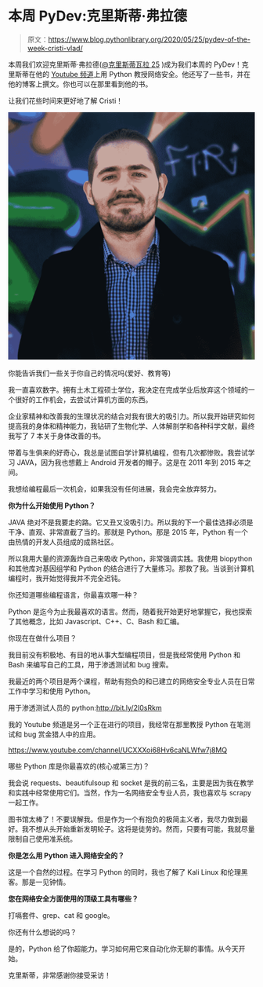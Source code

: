 # 本周 PyDev:克里斯蒂·弗拉德

> 原文：<https://www.blog.pythonlibrary.org/2020/05/25/pydev-of-the-week-cristi-vlad/>

本周我们欢迎克里斯蒂·弗拉德([@克里斯蒂瓦拉 25](https://twitter.com/CristiVlad25) )成为我们本周的 PyDev！克里斯蒂在他的 [Youtube 频道](https://t.co/WV8MQrJoZk?amp=1)上用 Python 教授网络安全。他还写了一些书，并在他的博客上撰文。你也可以在那里看到他的书。

让我们花些时间来更好地了解 Cristi！

![Cristi Vlad](img/f5f2adc689fb9663967bada43daf5b99.png)

你能告诉我们一些关于你自己的情况吗(爱好、教育等)

我一直喜欢数字。拥有土木工程硕士学位，我决定在完成学业后放弃这个领域的一个很好的工作机会，去尝试计算机方面的东西。

企业家精神和改善我的生理状况的结合对我有很大的吸引力。所以我开始研究如何提高我的身体和精神能力，我钻研了生物化学、人体解剖学和各种科学文献，最终我写了 7 本关于身体改善的书。

带着与生俱来的好奇心，我总是试图自学计算机编程，但有几次都惨败。我尝试学习 JAVA，因为我也想戴上 Android 开发者的帽子。这是在 2011 年到 2015 年之间。

我想给编程最后一次机会，如果我没有任何进展，我会完全放弃努力。

**你为什么开始使用 Python？**

JAVA 绝对不是我要走的路。它又丑又没吸引力。所以我的下一个最佳选择必须是干净、直观、非常直截了当的。那就是 Python。那是 2015 年，Python 有一个由热情的开发人员组成的成熟社区。

所以我用大量的资源轰炸自己来吸收 Python，非常强调实践。我使用 biopython 和其他库对基因组学和 Python 的结合进行了大量练习。那救了我。当谈到计算机编程时，我开始觉得我并不完全迟钝。

你还知道哪些编程语言，你最喜欢哪一种？

Python 是迄今为止我最喜欢的语言。然而，随着我开始更好地掌握它，我也探索了其他概念，比如 Javascript、C++、C、Bash 和汇编。

你现在在做什么项目？

我目前没有积极地、有目的地从事大型编程项目，但是我经常使用 Python 和 Bash 来编写自己的工具，用于渗透测试和 bug 搜索。

我最近的两个项目是两个课程，帮助有抱负的和已建立的网络安全专业人员在日常工作中学习和使用 Python。

用于渗透测试人员的 python:http://bit.ly/2I0sRkm

我的 Youtube 频道是另一个正在进行的项目，我经常在那里教授 Python 在笔测试和 bug 赏金猎人中的应用。

https://www.youtube.com/channel/UCXXXoi68Hv6caNLWfw7j8MQ

哪些 Python 库是你最喜欢的(核心或第三方)？

我会说 requests、beautifulsoup 和 socket 是我的前三名，主要是因为我在教学和实践中经常使用它们。当然，作为一名网络安全专业人员，我也喜欢与 scrapy 一起工作。

图书馆太棒了！不要误解我。但是作为一个有抱负的极简主义者，我尽力做到最好。我不想从头开始重新发明轮子。这将是徒劳的。然而，只要有可能，我就尽量限制自己使用准系统。

**你是怎么用 Python 进入网络安全的？**

这是一个自然的过程。在学习 Python 的同时，我也了解了 Kali Linux 和伦理黑客。那是一见钟情。

**您在网络安全方面使用的顶级工具有哪些？**

打嗝套件、grep、cat 和 google。

你还有什么想说的吗？

是的，Python 给了你超能力。学习如何用它来自动化你无聊的事情。从今天开始。

克里斯蒂，非常感谢你接受采访！